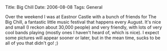 Title: Big Chill
Date: 2006-08-08
Tags: General

Over the weekend I was at Eastnor Castle with a bunch of friends for The Big Chill, a fantastic little music festival that happens every August. It's nice and small (I reckon about 30,000 people) and very friendly, with lots of very cool bands playing (mostly ones I haven't heard of, which is nice).
I expect some pictures will appear sooner or later, but in the mean time, sucks to be all of you that didn't go! ;)
